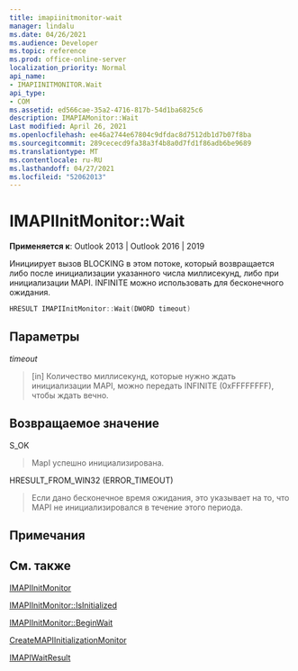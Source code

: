 ```yaml
---
title: imapiinitmonitor-wait
manager: lindalu
ms.date: 04/26/2021
ms.audience: Developer
ms.topic: reference
ms.prod: office-online-server
localization_priority: Normal
api_name:
- IMAPIINITMONITOR.Wait
api_type:
- COM
ms.assetid: ed566cae-35a2-4716-817b-54d1ba6825c6
description: IMAPIAMonitor::Wait
Last modified: April 26, 2021
ms.openlocfilehash: ee46a2744e67804c9dfdac8d7512db1d7b07f8ba
ms.sourcegitcommit: 289cececd9fa38a3f4b8a0d7fd1f86adb6be9689
ms.translationtype: MT
ms.contentlocale: ru-RU
ms.lasthandoff: 04/27/2021
ms.locfileid: "52062013"
---
```

# <a name="imapiinitmonitorwait"></a>IMAPIInitMonitor::Wait
  
**Применяется к**: Outlook 2013 | Outlook 2016 | 2019
  
Инициирует вызов BLOCKING в этом потоке, который возвращается либо после инициализации указанного числа миллисекунд, либо при инициализации MAPI. INFINITE можно использовать для бесконечного ожидания.

```cpp
HRESULT IMAPIInitMonitor::Wait(DWORD timeout)
```

## <a name="parameters"></a>Параметры
_timeout_
> [in] Количество миллисекунд, которые нужно ждать инициализации MAPI, можно передать INFINITE (0xFFFFFFFF), чтобы ждать вечно.

## <a name="return-value"></a>Возвращаемое значение

S_OK
> MapI успешно инициализирована.

HRESULT_FROM_WIN32 (ERROR_TIMEOUT)
> Если дано бесконечное время ожидания, это указывает на то, что MAPI не инициализировался в течение этого периода.

## <a name="remarks"></a>Примечания
  
## <a name="see-also"></a>См. также

[IMAPIInitMonitor](imapiinitmonitoriunknown.md)

[IMAPIInitMonitor::IsInitialized](imapiinitmonitor-isinitialized.md)

[IMAPIInitMonitor::BeginWait](imapiinitmonitor-beginwait.md)

[CreateMAPIInitializationMonitor](createmapiinitializationmonitor.md)

[IMAPIWaitResult](imapiwaitresultiunknown.md)
